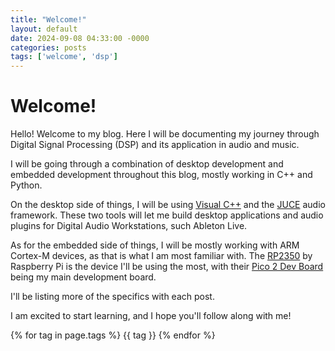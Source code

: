 ```yaml
---
title: "Welcome!"
layout: default
date: 2024-09-08 04:33:00 -0000
categories: posts
tags: ['welcome', 'dsp']
---
```


# Welcome!

Hello! Welcome to my blog. Here I will be documenting my journey through Digital Signal Processing (DSP) and its application in audio and music.


I will be going through a combination of desktop development and embedded development throughout this blog, mostly working in C++ and Python.


On the desktop side of things, I will be using [Visual C++](https://visualstudio.microsoft.com/vs/features/cplusplus/) and the [JUCE](https://juce.com/) audio framework. 
These two tools will let me build desktop applications and audio plugins for Digital Audio Workstations, such Ableton Live.


As for the embedded side of things, I will be mostly working with ARM Cortex-M devices, as that is what I am most familiar with. The [RP2350](https://www.raspberrypi.com/products/rp2350/) 
by Raspberry Pi is the device I'll be using the most, with their [Pico 2 Dev Board](https://www.raspberrypi.com/products/raspberry-pi-pico-2/) being my main development board.


I'll be listing more of the specifics with each post.


I am excited to start learning, and I hope you'll follow along with me!

{% for tag in page.tags %}
    {{ tag }}
{% endfor %}
